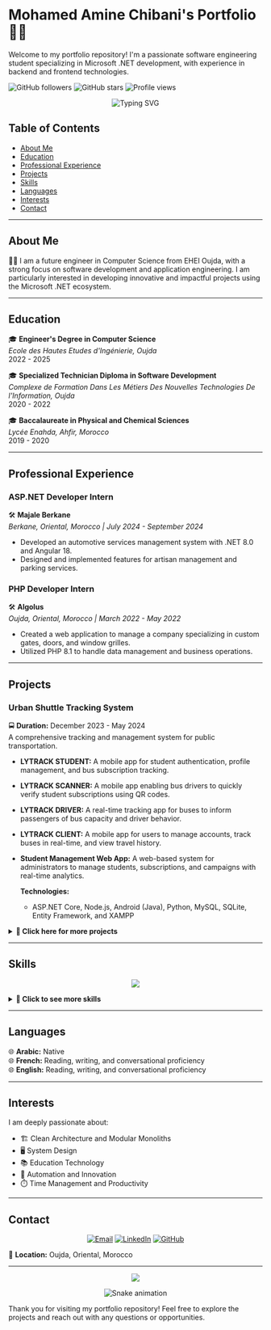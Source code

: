 # Mohamed Amine Chibani's Portfolio 👨‍💻

Welcome to my portfolio repository! I'm a passionate software engineering student specializing in Microsoft .NET development, with experience in backend and frontend technologies.

![GitHub followers](https://img.shields.io/github/followers/AmineChibani?style=social)
![GitHub stars](https://img.shields.io/github/stars/AmineChibani?style=social)
![Profile views](https://komarev.com/ghpvc/?username=AmineChibani&color=blueviolet)

<p align="center">
  <img src="https://readme-typing-svg.herokuapp.com?font=Fira+Code&pause=1000&color=2196F3&center=true&vCenter=true&width=435&lines=Software+Engineer;.NET+Developer;Full+Stack+Developer;Clean+Code+Enthusiast" alt="Typing SVG" />
</p>

## Table of Contents
- [About Me](#about-me)
- [Education](#education)
- [Professional Experience](#professional-experience)
- [Projects](#projects)
- [Skills](#skills)
- [Languages](#languages)
- [Interests](#interests)
- [Contact](#contact)

---

## About Me
👨‍💻 I am a future engineer in Computer Science from EHEI Oujda, with a strong focus on software development and application engineering. I am particularly interested in developing innovative and impactful projects using the Microsoft .NET ecosystem.

---

## Education
🎓 **Engineer's Degree in Computer Science**  
   *Ecole des Hautes Etudes d'Ingénierie, Oujda*  
   2022 - 2025

🎓 **Specialized Technician Diploma in Software Development**  
   *Complexe de Formation Dans Les Métiers Des Nouvelles Technologies De l'Information, Oujda*  
   2020 - 2022

🎓 **Baccalaureate in Physical and Chemical Sciences**  
   *Lycée Enahda, Ahfir, Morocco*  
   2019 - 2020

---

## Professional Experience

### ASP.NET Developer Intern
🛠️ **Majale Berkane**  
*Berkane, Oriental, Morocco | July 2024 - September 2024*  
- Developed an automotive services management system with .NET 8.0 and Angular 18.
- Designed and implemented features for artisan management and parking services.

### PHP Developer Intern
🛠️ **Algolus**  
*Oujda, Oriental, Morocco | March 2022 - May 2022*  
- Created a web application to manage a company specializing in custom gates, doors, and window grilles.
- Utilized PHP 8.1 to handle data management and business operations.

---

## Projects

### Urban Shuttle Tracking System
🚍 **Duration:** December 2023 - May 2024  
A comprehensive tracking and management system for public transportation.
- **LYTRACK STUDENT:** A mobile app for student authentication, profile management, and bus subscription tracking.
- **LYTRACK SCANNER:** A mobile app enabling bus drivers to quickly verify student subscriptions using QR codes.
- **LYTRACK DRIVER:** A real-time tracking app for buses to inform passengers of bus capacity and driver behavior.
- **LYTRACK CLIENT:** A mobile app for users to manage accounts, track buses in real-time, and view travel history.
- **Student Management Web App:** A web-based system for administrators to manage students, subscriptions, and campaigns with real-time analytics.
  
  **Technologies:**  
  - ASP.NET Core, Node.js, Android (Java), Python, MySQL, SQLite, Entity Framework, and XAMPP

<details>
  <summary><b>🚀 Click here for more projects</b></summary>
  
  ### E-commerce Platform
  🛒 An online marketplace for local artisans to sell their handcrafted products.
  
  ### Smart Home Automation System
  🏠 IoT-based system for controlling home appliances and monitoring energy usage.
  
  ### AI-powered Chatbot
  🤖 A conversational AI assistant for customer support in multiple languages.
</details>

---

## Skills

<p align="center">
  <img src="https://skillicons.dev/icons?i=cs,dotnet,js,python,java,php,angular,nodejs,react,django,html,css,bootstrap,mysql,mongodb,sqlserver,git&perline=9" />
</p>

<details>
  <summary><b>🔧 Click to see more skills</b></summary>
  
  ### Programming Languages
  - C#, JavaScript, Python, Java, PHP, C++, TypeScript
  
  ### Frameworks & Libraries
  - ASP.NET Core, Angular, React, Node.js, Django, Spring Boot, Express.js
  
  ### Databases
  - SQL Server, MySQL, PostgreSQL, MongoDB, SQLite
  
  ### Tools & Technologies
  - Git, Docker, Azure, AWS, RESTful APIs, GraphQL, Microservices
  
  ### Methodologies
  - Agile, Scrum, Test-Driven Development (TDD), Continuous Integration/Continuous Deployment (CI/CD)
</details>

---

## Languages

🌐 **Arabic:** Native  
🌐 **French:** Reading, writing, and conversational proficiency  
🌐 **English:** Reading, writing, and conversational proficiency  

---

## Interests

I am deeply passionate about:
- 🏗️ Clean Architecture and Modular Monoliths
- 🖥️ System Design
- 📚 Education Technology
- 🤖 Automation and Innovation
- ⏱️ Time Management and Productivity

---

## Contact

<p align="center">
  <a href="mailto:chibaniamine044@gmail.com"><img src="https://img.shields.io/badge/Email-D14836?style=for-the-badge&logo=gmail&logoColor=white" alt="Email" /></a>
  <a href="https://www.linkedin.com/in/mohamed-amine-chibani"><img src="https://img.shields.io/badge/LinkedIn-0077B5?style=for-the-badge&logo=linkedin&logoColor=white" alt="LinkedIn" /></a>
  <a href="https://github.com/AmineChibani"><img src="https://img.shields.io/badge/GitHub-100000?style=for-the-badge&logo=github&logoColor=white" alt="GitHub" /></a>
</p>

📍 **Location:** Oujda, Oriental, Morocco

---

<p align="center">
  <img src="https://capsule-render.vercel.app/api?type=waving&color=gradient&height=100&section=footer" />
</p>

<p align="center">
  <img src="https://raw.githubusercontent.com/AmineChibani/AmineChibani/output/github-contribution-grid-snake.svg" alt="Snake animation" />
</p>

Thank you for visiting my portfolio repository! Feel free to explore the projects and reach out with any questions or opportunities.
